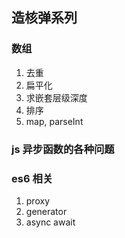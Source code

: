 ## 造核弹系列

### 数组

1. 去重
2. 扁平化
3. 求嵌套层级深度
4. 排序
5. map, parseInt

### js 异步函数的各种问题

### es6 相关

1. proxy
2. generator
3. async await